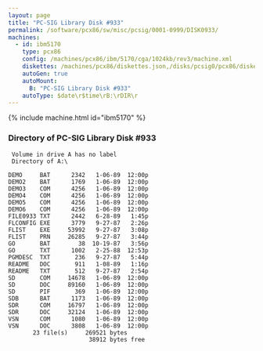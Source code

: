 ```yaml
---
layout: page
title: "PC-SIG Library Disk #933"
permalink: /software/pcx86/sw/misc/pcsig/0001-0999/DISK0933/
machines:
  - id: ibm5170
    type: pcx86
    config: /machines/pcx86/ibm/5170/cga/1024kb/rev3/machine.xml
    diskettes: /machines/pcx86/diskettes.json,/disks/pcsig0/pcx86/diskettes.json
    autoGen: true
    autoMount:
      B: "PC-SIG Library Disk #933"
    autoType: $date\r$time\rB:\rDIR\r
---
```


{% include machine.html id="ibm5170" %}

### Directory of PC-SIG Library Disk #933

     Volume in drive A has no label
     Directory of A:\

    DEMO     BAT      2342   1-06-89  12:00p
    DEMO2    BAT      1769   1-06-89  12:00p
    DEMO3    COM      4256   1-06-89  12:00p
    DEMO4    COM      4256   1-06-89  12:00p
    DEMO5    COM      4256   1-06-89  12:00p
    DEMO6    COM      4256   1-06-89  12:00p
    FILE0933 TXT      2442   6-28-89   1:45p
    FLCONFIG EXE      3779   9-27-87   2:26p
    FLIST    EXE     53992   9-27-87   3:08p
    FLIST    PRN     26285   9-27-87   3:44p
    GO       BAT        38  10-19-87   3:56p
    GO       TXT      1002   2-25-88  12:53p
    PGMDESC  TXT       236   9-27-87   5:44p
    README   DOC       911   1-08-89   1:16p
    README   TXT       512   9-27-87   2:54p
    SD       COM     14678   1-06-89  12:00p
    SD       DOC     89160   1-06-89  12:00p
    SD       PIF       369   1-06-89  12:00p
    SDB      BAT      1173   1-06-89  12:00p
    SDR      COM     16797   1-06-89  12:00p
    SDR      DOC     32124   1-06-89  12:00p
    VSN      COM      1080   1-06-89  12:00p
    VSN      DOC      3808   1-06-89  12:00p
           23 file(s)     269521 bytes
                           38912 bytes free
